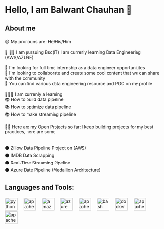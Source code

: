  <br clear="both">

<h1 align="left">Hello, I am  Balwant Chauhan  👋</h1>

###

<p align="left"></p>

###

<h2 align="left">About me</h2>

###

<p align="left">😄 My pronouns are: He/His/Him<br><br>🔭  🧑‍🎓 I am pursuing Bsc(IT) I am currenly learning Data Engineering (AWS/AZURE)<br><br>         👯 I'm looking for full time internship as a data engineer opportunitites<br>         💬 I'm looking to collaborate and create some cool content that we can share with the community<br>         🤘 You can find various data engineering resource and POC on my profile<br><br>🧑🏻🌱 I am currenly  a learning<br>          📚 How to build data pipeline <br>           📚 How to optimize data pipeline <br>           📚 How to make streaming pipeline <br><br>👨‍💻 Here are my Open Projects so far: I keep building projects for my best practices, here are some<br><br><br>      ⚫ Zillow Data Pipeline Project on  (AWS)<br>  ⚫ IMDB  Data Scrapping <br>  ⚫ Real-Time Streaming Pipeline<br>  ⚫ Azure Date Pipeline (Medallion Architecture)</p>

###

<h2 align="left">Languages and Tools:</h2>

###

<div align="left">
  <img src="https://cdn.jsdelivr.net/gh/devicons/devicon/icons/python/python-original.svg" height="40" alt="python logo"  />
  <img width="12" />
  <img src="https://cdn.jsdelivr.net/gh/devicons/devicon/icons/apachekafka/apachekafka-original.svg" height="40" alt="apachekafka logo"  />
  <img width="12" />
  <img src="https://cdn.jsdelivr.net/gh/devicons/devicon/icons/amazonwebservices/amazonwebservices-line-wordmark.svg" height="40" alt="amazonwebservices logo"  />
  <img width="12" />
  <img src="https://cdn.jsdelivr.net/gh/devicons/devicon/icons/azure/azure-original.svg" height="40" alt="azure logo"  />
  <img width="12" />
  <img src="https://cdn.jsdelivr.net/gh/devicons/devicon/icons/apache/apache-original.svg" height="40" alt="apache logo"  />
  <img width="12" />
  <img src="https://cdn.jsdelivr.net/gh/devicons/devicon/icons/bash/bash-original.svg" height="40" alt="bash logo"  />
  <img width="12" />
  <img src="https://cdn.jsdelivr.net/gh/devicons/devicon/icons/docker/docker-original.svg" height="40" alt="docker logo"  />
  <img width="12" />
  <img src="https://cdn.simpleicons.org/apachecassandra/1287B1" height="40" alt="apachecassandra logo"  />
  <img width="12" />
  <img src="https://cdn.simpleicons.org/apacheairflow/017CEE" height="40" alt="apacheairflow logo"  />
  <img width="12" />

</div>

###

 

<div align="center">
  <img height="200" src=" "  />
</div>

 

 

 
